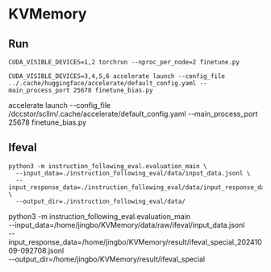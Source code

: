 # KVMemory

## Run
```
CUDA_VISIBLE_DEVICES=1,2 torchrun --nproc_per_node=2 finetune.py 
```
```
CUDA_VISIBLE_DEVICES=3,4,5,6 accelerate launch --config_file ../.cache/huggingface/accelerate/default_config.yaml --main_process_port 25678 finetune_bias.py
```
accelerate launch --config_file /dccstor/scllm/.cache/accelerate/default_config.yaml --main_process_port 25678 finetune_bias.py

## Ifeval
```
python3 -m instruction_following_eval.evaluation_main \
  --input_data=./instruction_following_eval/data/input_data.jsonl \
  --input_response_data=./instruction_following_eval/data/input_response_data_gpt4_20231107_145030.jsonl \
  --output_dir=./instruction_following_eval/data/
```

python3 -m instruction_following_eval.evaluation_main \
  --input_data=/home/jingbo/KVMemory/data/raw/ifeval/input_data.jsonl \
  --input_response_data=/home/jingbo/KVMemory/result/ifeval_special_20241009-092708.jsonl \
  --output_dir=/home/jingbo/KVMemory/result/ifeval_special